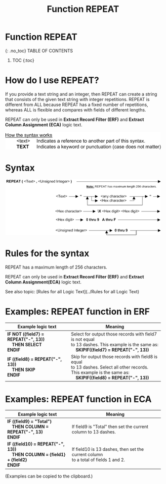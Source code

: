 ﻿---
layout: default
title: "Function REPEAT"
parent: Functions
grand_parent: Workbench Logic Text Full Details
nav_order: 21
---
# Function REPEAT
{: .no_toc}
TABLE OF CONTENTS 
1. TOC
{:toc}  


# How do I use REPEAT? 

If you provide a text string and an integer, then REPEAT can create a string that consists of the given text string with integer repetitions. REPEAT is different from ALL because REPEAT has a fixed number of repetitions, whereas ALL is flexible and compares with fields of different lengths.

REPEAT can only be used in **Extract Record Filter (ERF)** and **Extract Column Assignment (ECA)** logic text.


![(Syntax Legend)](../../images/LTZZ_Syntax_legend.gif )

# Syntax 

![Function REPEAT 1](../../images/LTSF_REPEAT_01.gif)

# Rules for the syntax 

REPEAT has a maximum length of 256 characters.

REPEAT can only be used in **Extract Record Filter (ERF)** and **Extract Column Assignment(ECA)** logic text.

See also topic: [Rules for all Logic Text](../Rules for all Logic Text) 


# Examples: REPEAT function in ERF 

|Example logic text|Meaning|
|------------------|-------|
|**IF NOT ({field7} = REPEAT("-", 13))<br>&nbsp;&nbsp;&nbsp;&nbsp;THEN SELECT<br>ENDIF**|Select for output those records with field7 is not equal<br>to 13 dashes. This example is the same as:<br>&nbsp;&nbsp;&nbsp;&nbsp;**SKIPIF({field7} = REPEAT("-", 13))**|
|**IF ({field8} = REPEAT("-", 13))<br>&nbsp;&nbsp;&nbsp;&nbsp;THEN SKIP<br>ENDIF**|Skip for output those records with field8 is equal<br>to 13 dashes. Select all other records.<br>This example is the same as:<br>&nbsp;&nbsp;&nbsp;&nbsp;**SKIPIF({field8} = REPEAT("-", 13))**|



# Examples: REPEAT function in ECA 

|Example logic text|Meaning|
|------------------|-------|
|**IF ({field9} = "Total")<br>&nbsp;&nbsp;&nbsp;&nbsp;THEN COLUMN = REPEAT("-", 13)<br>ENDIF**|If field9 is "Total" then set the current column to 13 dashes.|
|**IF ({field10} = REPEAT("-", 13))<br>&nbsp;&nbsp;&nbsp;&nbsp;THEN COLUMN = {field1} + {field2}<br>ENDIF**|If field10 is 13 dashes, then set the current column<br>to a total of fields 1 and 2.|


  
  (Examples can be copied to the clipboard.)
  

